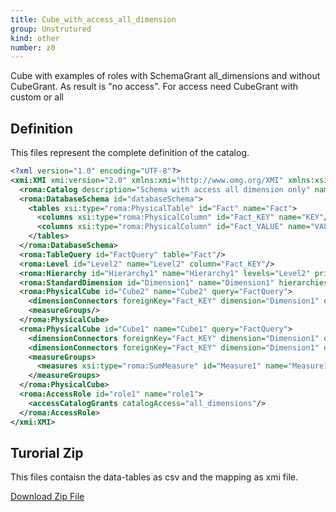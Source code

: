 ```yaml
---
title: Cube_with_access_all_dimension
group: Unstrutured
kind: other
number: z0
---
```

Cube with examples of roles with SchemaGrant all_dimensions
and without CubeGrant. As result is "no access".
For access need CubeGrant with custom or all



## Definition

This files represent the complete definition of the catalog.

```xml
<?xml version="1.0" encoding="UTF-8"?>
<xmi:XMI xmi:version="2.0" xmlns:xmi="http://www.omg.org/XMI" xmlns:xsi="http://www.w3.org/2001/XMLSchema-instance" xmlns:roma="https://www.daanse.org/spec/org.eclipse.daanse.rolap.mapping">
  <roma:Catalog description="Schema with access all dimension only" name="Cube_with_access_all_dimension" cubes="Cube1 Cube2" accessRoles="role1" dbschemas="databaseSchema"/>
  <roma:DatabaseSchema id="databaseSchema">
    <tables xsi:type="roma:PhysicalTable" id="Fact" name="Fact">
      <columns xsi:type="roma:PhysicalColumn" id="Fact_KEY" name="KEY"/>
      <columns xsi:type="roma:PhysicalColumn" id="Fact_VALUE" name="VALUE" type="Integer"/>
    </tables>
  </roma:DatabaseSchema>
  <roma:TableQuery id="FactQuery" table="Fact"/>
  <roma:Level id="Level2" name="Level2" column="Fact_KEY"/>
  <roma:Hierarchy id="Hierarchy1" name="Hierarchy1" levels="Level2" primaryKey="Fact_KEY" query="FactQuery"/>
  <roma:StandardDimension id="Dimension1" name="Dimension1" hierarchies="Hierarchy1"/>
  <roma:PhysicalCube id="Cube2" name="Cube2" query="FactQuery">
    <dimensionConnectors foreignKey="Fact_KEY" dimension="Dimension1" overrideDimensionName="Dimension1"/>
    <measureGroups/>
  </roma:PhysicalCube>
  <roma:PhysicalCube id="Cube1" name="Cube1" query="FactQuery">
    <dimensionConnectors foreignKey="Fact_KEY" dimension="Dimension1" overrideDimensionName="Dimension1"/>
    <dimensionConnectors foreignKey="Fact_KEY" dimension="Dimension1" overrideDimensionName="Dimension2"/>
    <measureGroups>
      <measures xsi:type="roma:SumMeasure" id="Measure1" name="Measure1" column="Fact_VALUE"/>
    </measureGroups>
  </roma:PhysicalCube>
  <roma:AccessRole id="role1" name="role1">
    <accessCatalogGrants catalogAccess="all_dimensions"/>
  </roma:AccessRole>
</xmi:XMI>

```



## Turorial Zip
This files contaisn the data-tables as csv and the mapping as xmi file.

<a href="./zip/tutorial.accessschemagrand.zip" download>Download Zip File</a>
